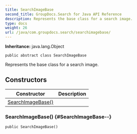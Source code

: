 ```yaml
---
title: SearchImageBase
second_title: GroupDocs.Search for Java API Reference
description: Represents the base class for a search image.
type: docs
weight: 26
url: /java/com.groupdocs.search/searchimagebase/
---
```

**Inheritance:**
java.lang.Object
```
public abstract class SearchImageBase
```

Represents the base class for a search image.
## Constructors

| Constructor | Description |
| --- | --- |
| [SearchImageBase()](#SearchImageBase--) |  |
### SearchImageBase() {#SearchImageBase--}
```
public SearchImageBase()
```


